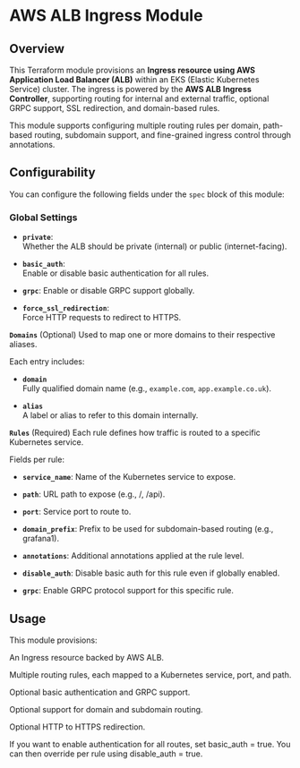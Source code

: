 # AWS ALB Ingress Module

## Overview

This Terraform module provisions an **Ingress resource using AWS Application Load Balancer (ALB)** within an EKS (Elastic Kubernetes Service) cluster. The ingress is powered by the **AWS ALB Ingress Controller**, supporting routing for internal and external traffic, optional GRPC support, SSL redirection, and domain-based rules.

This module supports configuring multiple routing rules per domain, path-based routing, subdomain support, and fine-grained ingress control through annotations.

## Configurability

You can configure the following fields under the `spec` block of this module:

### Global Settings

- **`private`**:  
  Whether the ALB should be private (internal) or public (internet-facing).

- **`basic_auth`**:  
  Enable or disable basic authentication for all rules.

- **`grpc`**: 
  Enable or disable GRPC support globally.

- **`force_ssl_redirection`**:  
  Force HTTP requests to redirect to HTTPS.

**`Domains`** (Optional)
Used to map one or more domains to their respective aliases.

Each entry includes:

- **`domain`**  
  Fully qualified domain name (e.g., `example.com`, `app.example.co.uk`).

- **`alias`**  
  A label or alias to refer to this domain internally.

**`Rules`** (Required)
Each rule defines how traffic is routed to a specific Kubernetes service.

Fields per rule:

- **`service_name`**: Name of the Kubernetes service to expose.

- **`path`**: URL path to expose (e.g., /, /api).

-  **`port`**: Service port to route to.

- **`domain_prefix`**: Prefix to be used for subdomain-based routing (e.g., grafana1).

- **`annotations`**: Additional annotations applied at the rule level.

- **`disable_auth`**: Disable basic auth for this rule even if globally enabled.

- **`grpc`**: Enable GRPC protocol support for this specific rule.

## Usage

This module provisions:

An Ingress resource backed by AWS ALB.

Multiple routing rules, each mapped to a Kubernetes service, port, and path.

Optional basic authentication and GRPC support.

Optional support for domain and subdomain routing.

Optional HTTP to HTTPS redirection.

If you want to enable authentication for all routes, set basic_auth = true. You can then override per rule using disable_auth = true.


